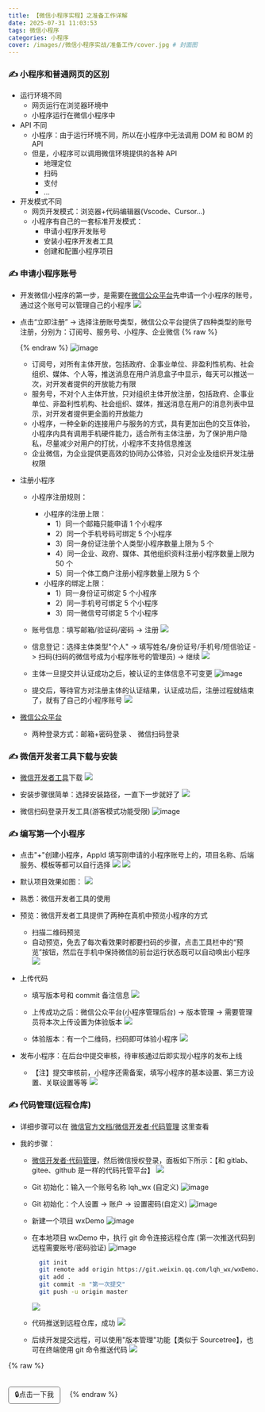 ```yaml
---
title: 【微信小程序实程】之准备工作详解
date: 2025-07-31 11:03:53
tags: 微信小程序
categories: 小程序
cover: /images//微信小程序实战/准备工作/cover.jpg # 封面图
---
```


### ✍️ 小程序和普通网页的区别

- 运行环境不同
  - 网页运行在浏览器环境中
  - 小程序运行在微信小程序中
- API 不同
  - 小程序：由于运行环境不同，所以在小程序中无法调用 DOM 和 BOM 的 API
  - 但是，小程序可以调用微信环境提供的各种 API
    - 地理定位
    - 扫码
    - 支付
    - ...
- 开发模式不同
  - 网页开发模式：浏览器+代码编辑器(Vscode、Cursor...)
  - 小程序有自己的一套标准开发模式：
    - 申请小程序开发账号
    - 安装小程序开发者工具
    - 创建和配置小程序项目

### ✍️ 申请小程序账号

- 开发微信小程序的第一步，是需要在[微信公众平台](https://mp.weixin.qq.com/)先申请一个小程序的账号，通过这个账号可以管理自己的小程序
  ![](/images/微信小程序实战/准备工作/wxgzpt.png)

- 点击“立即注册” -> 选择注册账号类型，微信公众平台提供了四种类型的账号注册，分别为：订阅号、服务号、小程序、企业微信
  {% raw %}
  <!-- ![](/images/微信小程序实战/准备工作/wxtype4.png) -->
  {% endraw %}
  <img src="/images/微信小程序实战/准备工作/wxtype4.png" alt="image" class="max600"/>

  - 订阅号，对所有主体开放，包括政府、企事业单位、非盈利性机构、社会组织、媒体、个人等，推送消息在用户消息盒子中显示，每天可以推送一次，对开发者提供的开放能力有限
  - 服务号，不对个人主体开放，只对组织主体开放注册，包括政府、企事业单位、非盈利性机构、社会组织、媒体，推送消息在用户的消息列表中显示，对开发者提供更全面的开放能力
  - 小程序，一种全新的连接用户与服务的方式，具有更加出色的交互体验，小程序内具有调用手机硬件能力，适合所有主体注册，为了保护用户隐私，尽量减少对用户的打扰，小程序不支持信息推送
  - 企业微信，为企业提供更高效的协同办公体验，只对企业及组织开发注册权限

- 注册小程序

  - 小程序注册规则：

    - 小程序的注册上限：
      - 1）同一个邮箱只能申请 1 个小程序
      - 2）同一个手机号码可绑定 5 个小程序
      - 3）同一身份证注册个人类型小程序数量上限为 5 个
      - 4）同一企业、政府、媒体、其他组织资料注册小程序数量上限为 50 个
      - 5）同一个体工商户注册小程序数量上限为 5 个
    - 小程序的绑定上限：
      - 1）同一身份证可绑定 5 个小程序
      - 2）同一手机号可绑定 5 个小程序
      - 3）同一微信号可绑定 5 个小程序

  - 账号信息：填写邮箱/验证码/密码 -> 注册
    ![](/images/微信小程序实战/准备工作/registerAccount.png)

  - 信息登记：选择主体类型"个人" -> 填写姓名/身份证号/手机号/短信验证 -> 扫码(扫码的微信号成为小程序账号的管理员) -> 继续
    ![](/images/微信小程序实战/准备工作/infoRecord.png)

  - 主体一旦提交并认证成功之后，被认证的主体信息不可变更
    <img src="/images/微信小程序实战/准备工作/confirmInfo.png" alt="image" class="max450"/>

  - 提交后，等待官方对注册主体的认证结果，认证成功后，注册过程就结束了，就有了自己的小程序账号
    ![](/images/微信小程序实战/准备工作/accountManage.png)

- [微信公众平台](https://mp.weixin.qq.com/)
  - 两种登录方式：邮箱+密码登录 、 微信扫码登录

### ✍️ 微信开发者工具下载与安装

- [微信开发者工具](https://developers.weixin.qq.com/miniprogram/dev/devtools/download.html)下载
  ![](/images/微信小程序实战/准备工作/wxtooldowload.png)

- 安装步骤很简单：选择安装路径，一直下一步就好了
  ![](/images/微信小程序实战/准备工作/wxtoolexe.png)

- 微信扫码登录开发工具(游客模式功能受限)
    <img src="/images/微信小程序实战/准备工作/wxtool.png" alt="image" class="max600"/>

### ✍️ 编写第一个小程序

- 点击"+"创建小程序，AppId 填写刚申请的小程序账号上的，项目名称、后端服务、模板等都可以自行选择
  ![](/images/微信小程序实战/准备工作/createProject1.png)
  ![](/images/微信小程序实战/准备工作/createProject0.png)

- 默认项目效果如图：
  ![](/images/微信小程序实战/准备工作/createProject2.png)

- 熟悉：微信开发者工具的使用

- 预览：微信开发者工具提供了两种在真机中预览小程序的方式

  - 扫描二维码预览
  - 自动预览，免去了每次看效果时都要扫码的步骤，点击工具栏中的“预览”按钮，然后在手机中保持微信的前台运行状态既可以自动唤出小程序
    ![](/images/微信小程序实战/准备工作/preview.png)

- 上传代码

  - 填写版本号和 commit 备注信息
    ![](/images/微信小程序实战/准备工作/uploadcode.png)

  - 上传成功之后：微信公众平台(小程序管理后台) -> 版本管理 -> 需要管理员将本次上传设置为体验版本
    ![](/images/微信小程序实战/准备工作/updateVersion.png)

  - 体验版本：有一个二维码，扫码即可体验小程序
    ![](/images/微信小程序实战/准备工作/updateVersion2.png)

- 发布小程序：在后台中提交审核，待审核通过后即实现小程序的发布上线
  - 【注】提交审核前，小程序还需备案，填写小程序的基本设置、第三方设置、关联设置等等
    ![](/images/微信小程序实战/准备工作/release.png)

### ✍️ 代码管理(远程仓库)

- 详细步骤可以在 [微信官方文档/微信开发者·代码管理](https://developers.weixin.qq.com/miniprogram/dev/devtools/wechatvcs.html) 这里查看

- 我的步骤：

  - [微信开发者·代码管理](https://git.weixin.qq.com/)，然后微信授权登录，面板如下所示：【和 gitlab、gitee、github 是一样的代码托管平台】
    ![](/images/微信小程序实战/准备工作/wx_git_magage.png)

  - Git 初始化：输入一个账号名称 lqh_wx (自定义)
    <img src="/images/微信小程序实战/准备工作/wx_git_account.png" alt="image" class="max500"/>

  - Git 初始化：个人设置 -> 账户 -> 设置密码(自定义)
    <img src="/images/微信小程序实战/准备工作/wx_git_password.png" alt="image" class="max500"/>

  - 新建一个项目 wxDemo
    <img src="/images/微信小程序实战/准备工作/wx_git_newproject.png" alt="image" class="max600"/>

  - 在本地项目 wxDemo 中，执行 git 命令连接远程仓库 (第一次推送代码到远程需要账号/密码验证)
    <img src="/images/微信小程序实战/准备工作/wx_git_link_origin.png" alt="image" class="max500"/>

    ```bash
      git init
      git remote add origin https://git.weixin.qq.com/lqh_wx/wxDemo.git
      git add .
      git commit -m "第一次提交"
      git push -u origin master
    ```

    ![](/images/微信小程序实战/准备工作/wx_git_push_origin.png)

  - 代码推送到远程仓库，成功
    ![](/images/微信小程序实战/准备工作/wx_git_push_origin2.png)

  - 后续开发提交远程，可以使用"版本管理"功能【类似于 Sourcetree】，也可在终端使用 git 命令推送代码
    ![](/images/微信小程序实战/准备工作/wx_git_version.png)

{% raw %}
<!-- 防止 Hexo 标签冲突：Hexo 使用 {% %} 作为标签语法 -->
<div id="box">🔒点击一下我</div><span id="tips"></span>
<script>
  document.getElementById('box').onclick = function(event) {
    var tips = document.getElementById('tips')
    if(!tips.innerText) {
      tips.innerText = '🔑看到这里，你真是太棒了👍┗(•̀ᴗ•́)┛👍'
    }
    else {
      tips.innerText = ''
    }
  }
</script>
<style>
  #box {
    display: inline-block;
    border: 1px solid #666;
    border-radius: 5px;
    padding: 4px 12px;
    margin-top: 20px;
    cursor: pointer;
  }
  #tips {
    margin: 0 0 0 15px;
  }
</style>
{% endraw %}
